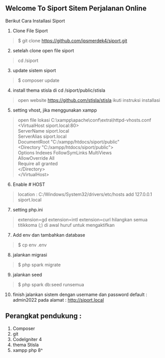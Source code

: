 ## Welcome To Siport Sitem Perjalanan Online

Berikut Cara Installasi Siport
1. Clone File Siport 
> $ git clone https://github.com/ipsmerdek4/siport.git

2. setelah clone open file siport 
> cd /siport

3. update sistem siport 
> $ composer update

4. install thema stisla di cd /siport/public/stisla
> open website https://github.com/stisla/stisla ikuti instruksi installasi

5. setting vhost, jika menggunakan xampp
> open file lokasi C:\xampp\apache\conf\extra\httpd-vhosts.conf
<VirtualHost siport.local&#58;80> <br>
&#32;&#32;&#32;ServerName siport.local <br>
&#32;&#32;&#32;ServerAlias siport.local <br>
&#32;&#32;&#32;DocumentRoot "C:/xampp/htdocs/siport/public" <br>
&#32;&#32;&#32;<Directory "C:/xampp/htdocs/siport/public"> <br>
&#32;&#32;&#32;&#32;&#32;Options Indexes FollowSymLinks MultiViews <br>
&#32;&#32;&#32;&#32;&#32;AllowOverride All<br>
&#32;&#32;&#32;&#32;&#32;Require all granted <br>
&#32;&#32;&#32;<&#47;Directory> <br>
<&#47;VirtualHost> <br>

6. Enable # HOST
> location : C:/Windows/System32/drivers/etc/hosts
> add
> 127.0.0.1 siport.local

7. setting php.ini
> extension=gd
> extension=intl
> extension=curl
> hilangkan semua titikkoma (;) di awal huruf untuk mengaktifkan


7. Add env dan tambahkan database
> $ cp env .env

8. jalankan migrasi
> $ php spark migrate

9. jalankan seed
> $ php spark db:seed runsemua

10. finish jalankan sistem dengan username dan password default : admin2022 pada alamat : http://siport.local



## Perangkat pendukung :

1. Composer
2. git
3. CodeIgniter 4
4. thema Stisla
5. xampp php 8^


